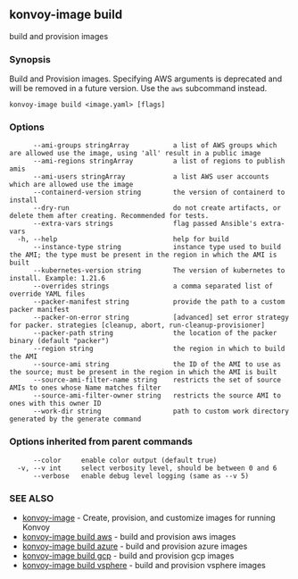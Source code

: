 ## konvoy-image build

build and provision images

### Synopsis

Build and Provision images. Specifying AWS arguments is deprecated and will be removed in a future version. Use the `aws` subcommand instead.

```
konvoy-image build <image.yaml> [flags]
```

### Options

```
      --ami-groups stringArray           a list of AWS groups which are allowed use the image, using 'all' result in a public image
      --ami-regions stringArray          a list of regions to publish amis
      --ami-users stringArray            a list AWS user accounts which are allowed use the image
      --containerd-version string        the version of containerd to install
      --dry-run                          do not create artifacts, or delete them after creating. Recommended for tests.
      --extra-vars strings               flag passed Ansible's extra-vars
  -h, --help                             help for build
      --instance-type string             instance type used to build the AMI; the type must be present in the region in which the AMI is built
      --kubernetes-version string        The version of kubernetes to install. Example: 1.21.6
      --overrides strings                a comma separated list of override YAML files
      --packer-manifest string           provide the path to a custom packer manifest
      --packer-on-error string           [advanced] set error strategy for packer. strategies [cleanup, abort, run-cleanup-provisioner]
      --packer-path string               the location of the packer binary (default "packer")
      --region string                    the region in which to build the AMI
      --source-ami string                the ID of the AMI to use as the source; must be present in the region in which the AMI is built
      --source-ami-filter-name string    restricts the set of source AMIs to ones whose Name matches filter
      --source-ami-filter-owner string   restricts the source AMI to ones with this owner ID
      --work-dir string                  path to custom work directory generated by the generate command
```

### Options inherited from parent commands

```
      --color     enable color output (default true)
  -v, --v int     select verbosity level, should be between 0 and 6
      --verbose   enable debug level logging (same as --v 5)
```

### SEE ALSO

* [konvoy-image](konvoy-image.md)	 - Create, provision, and customize images for running Konvoy
* [konvoy-image build aws](konvoy-image_build_aws.md)	 - build and provision aws images
* [konvoy-image build azure](konvoy-image_build_azure.md)	 - build and provision azure images
* [konvoy-image build gcp](konvoy-image_build_gcp.md)	 - build and provision gcp images
* [konvoy-image build vsphere](konvoy-image_build_vsphere.md)	 - build and provision vsphere images

